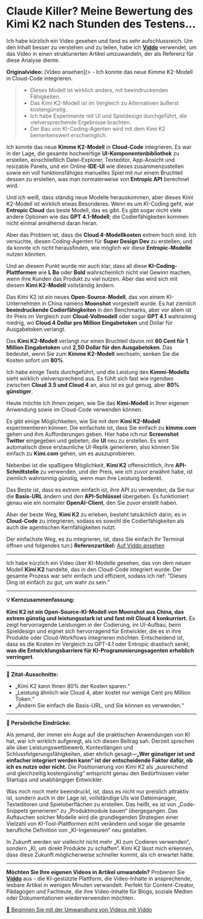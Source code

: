 # Claude Killer? Meine Bewertung des Kimi K2 nach Stunden des Testens...

Ich habe kürzlich ein Video gesehen und fand es sehr aufschlussreich. Um den Inhalt besser zu verstehen und zu teilen, habe ich **[Viddo](https://viddo.pro/)** verwendet, um das Video in einen strukturierten Artikel umzuwandeln, der als Referenz für diese Analyse diente.

**Originalvideo:** [Video ansehen](> - Ich konnte das neue Kimme K2-Modell in Cloud-Code integrieren.
> - Dieses Modell ist wirklich anders, mit beeindruckenden Fähigkeiten.
> - Das Kimi K2-Modell ist im Vergleich zu Alternativen äußerst kostengünstig.
> - Ich habe Experimente mit UI und Spieldesign durchgeführt, die vielversprechende Ergebnisse brachten.
> - Der Bau von KI-Coding-Agenten wird mit dem Kimi K2 bemerkenswert erschwinglich.

Ich konnte das neue **Kimme K2-Modell** in **Cloud-Code** integrieren. Es war in der Lage, die gesamte hochwertige **UI-Komponentenbibliothek** zu erstellen, einschließlich Datei-Explorer, Texteditor, App-Ansicht und resizable Panels, und ein Online-**IDE-UI** wie dieses zusammenzustellen sowie ein voll funktionsfähiges manuelles Spiel mit nur einem Bruchteil dessen zu erstellen, was man normalerweise von **Entropic API** berechnet wird.

Und ich weiß, dass ständig neue Modelle herauskommen, aber dieses Kimi K2-Modell ist wirklich etwas Besonderes. Wenn es um KI-Coding geht, war **Entropic Cloud** das beste Modell, das es gibt. Es gibt sogar nicht viele andere Optionen wie das **GPT 4.1-Modell**; die Codierfähigkeiten kommen nicht einmal annähernd daran heran.

Aber das Problem ist, dass die **Cloud 4-Modellkosten** extrem hoch sind. Ich versuchte, diesen Coding-Agenten für **Super Design Dev** zu erstellen, und da konnte ich nicht herausfinden, wie möglich wir diese **Entropic-Modelle** nutzen könnten.

Und an diesem Punkt wurde mir auch klar, dass all diese **KI-Coding-Plattformen** wie **L Bo** oder **Bold** wahrscheinlich nicht viel Gewinn machen, wenn ihre Kunden das Produkt zu viel nutzen. Aber das wird sich mit diesem **Kimi K2-Modell** vollständig ändern.

Das Kimi K2 ist ein neues **Open-Source-Modell**, das von einem KI-Unternehmen in China namens **Moonshot** vorgestellt wurde. Es hat ziemlich **beeindruckende Codierfähigkeiten** in den Benchmarks, aber vor allem ist ihr Preis im Vergleich zum **Cloud-Vollmodell** oder sogar **GPT 4.1** wahnsinnig niedrig, wo **Cloud 4** **Dollar pro Million Eingabetoken** und Dollar für Ausgabetoken verlangt.

Das **Kimi K2-Modell** verlangt nur einen Bruchteil davon mit **60 Cent für 1 Million Eingabetoken** und **2,50 Dollar für den Ausgabetoken**. Das bedeutet, wenn Sie zum **Kimme K2-Modell** wechseln, senken Sie die Kosten sofort um **80%**.

Ich habe einige Tests durchgeführt, und die Leistung des **Kimmi-Modells** sieht wirklich vielversprechend aus. Es fühlt sich fast wie irgendwo zwischen **Cloud 3.5 und Cloud 4** an, also ist es gut genug, aber **80% günstiger**.

Heute möchte ich Ihnen zeigen, wie Sie das **Kimi-Modell** in Ihrer eigenen Anwendung sowie im Cloud-Code verwenden können.

Es gibt einige Möglichkeiten, wie Sie mit dem **Kimi K2-Modell** experimentieren können. Die einfachste ist, dass Sie einfach zu **kimme.com** gehen und ihm Aufforderungen geben. Hier habe ich nur **Screenshot Twitter** eingegeben und gebeten, die **UI** neu zu erstellen. Es wird automatisch diese erstaunliche UI-Replik generieren, also können Sie einfach zu **Kimi.com** gehen, um es auszuprobieren.

Nebenbei ist die spaßigere Möglichkeit, **Kimi K2** offensichtlich, ihre **API-Schnittstelle** zu verwenden, und der Preis, wie ich zuvor erwähnt habe, ist ziemlich wahnsinnig günstig, wenn man ihre Leistung bedenkt.

Das Beste ist, dass es extrem einfach ist, ihre API zu verwenden, da Sie nur die **Basis-URL** ändern und den **API-Schlüssel** übergeben. Es funktioniert genau wie ein normaler **OpenAI-Client**, den Sie zuvor erstellt haben.

Aber der beste Weg, **Kimi K2** zu erleben, besteht tatsächlich darin, es in **Cloud-Code** zu integrieren, sodass es sowohl die Codierfähigkeiten als auch die agentischen Kernfähigkeiten nutzt.

Der einfachste Weg, es zu integrieren, ist, dass Sie einfach Ihr Terminal öffnen und folgendes tun:)
**Referenzartikel:** [Auf Viddo ansehen](https://viddo.pro/zh/video-result/ab78a578-e160-4137-862a-397e1ee74fd2)

---

Ich habe kürzlich ein Video über KI-Modelle gesehen, das von dem neuen Modell **Kimi K2** handelte, das in den Cloud-Code integriert wurde. Der gesamte Prozess war sehr einfach und effizient, sodass ich rief: "Dieses Ding ist einfach zu gut, um wahr zu sein."

---

**💡 Kernzusammenfassung:**

**Kimi K2 ist ein Open-Source-KI-Modell von Moonshot aus China, das extrem günstig und leistungsstark ist und fast mit Cloud 4 konkurriert.** Es zeigt hervorragende Leistungen in der Codierung, im UI-Aufbau, beim Spieldesign und eignet sich hervorragend für Entwickler, die es in ihre Produkte oder Cloud-Workflows integrieren möchten. Entscheidend ist, dass es die Kosten im Vergleich zu GPT-4.1 oder Entropic drastisch senkt, **was die Entwicklungsbarriere für KI-Programmierungsagenten erheblich verringert**.

---

**🎯 Zitat-Ausschnitte:**

- „Kimi K2 kann Ihnen 80% der Kosten sparen.“
- „Leistung ähnlich wie Cloud 4, aber kostet nur wenige Cent pro Million Token.“
- „Ändern Sie einfach die Basis-URL, und Sie können es verwenden.“

---

**🧠 Persönliche Eindrücke:**

Als jemand, der immer ein Auge auf die praktischen Anwendungen von KI hat, war ich wirklich aufgeregt, als ich diesen Beitrag sah. Derzeit sprechen alle über Leistungswettbewerb, Kontextlängen und Schlussfolgerungsfähigkeiten, aber ehrlich gesagt—**„Wer günstiger ist und einfacher integriert werden kann“ ist der entscheidende Faktor dafür, ob ich es nutze oder nicht.** Die Positionierung von Kimi K2 als „ausreichend und gleichzeitig kostengünstig“ entspricht genau den Bedürfnissen vieler Startups und unabhängiger Entwickler.

Was mich noch mehr beeindruckt, ist, dass es nicht nur preislich attraktiv ist, sondern auch in der Lage ist, vollständige UIs wie Dateimanager, Texteditoren und Spieloberflächen zu erstellen. Das heißt, es ist von „Code-Snippets generieren“ zu „Produktmodule bauen“ übergegangen. Das Auftauchen solcher Modelle wird die grundlegenden Strategien einer Vielzahl von KI-Tool-Plattformen echt verändern und sogar die gesamte berufliche Definition von „KI-Ingenieuren“ neu gestalten.

In Zukunft werden wir vielleicht nicht mehr „KI zum Codieren verwenden“, sondern „KI, um direkt Produkte zu schaffen“. Kimi K2 lässt mich erkennen, dass diese Zukunft möglicherweise schneller kommt, als ich erwartet hätte.

---

**Möchten Sie Ihre eigenen Videos in Artikel umwandeln?** Probieren Sie **[Viddo](https://viddo.pro/)** aus - die KI-gestützte Plattform, die Video-Inhalte in ansprechende, lesbare Artikel in wenigen Minuten verwandelt. Perfekt für Content-Creator, Pädagogen und Fachleute, die ihre Video-Inhalte für Blogs, soziale Medien oder Dokumentationen wiederverwenden möchten.

[🚀 Beginnen Sie mit der Umwandlung von Videos mit Viddo](https://viddo.pro/)